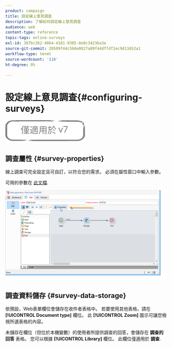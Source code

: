 ```yaml
---
product: campaign
title: 設定線上意見調查
description: 了解如何設定線上意見調查
audience: web
content-type: reference
topic-tags: online-surveys
exl-id: 387bc362-4064-4181-9385-8e0c3423ba3e
source-git-commit: 20509f44c5b8e0827a09f44dffdf2ec9d11652a1
workflow-type: tm+mt
source-wordcount: '118'
ht-degree: 0%

---
```


# 設定線上意見調查{#configuring-surveys}

![](../../assets/v7-only.svg)

## 調查屬性 {#survey-properties}

線上調查可完全設定且可自訂，以符合您的需求。 必須在屬性窗口中輸入參數。

可用的參數在 [此文檔](../../web/using/defining-web-forms-properties.md).

![](assets/s_ncs_admin_survey_properties_general.png)

## 調查資料儲存 {#survey-data-storage}

依預設，Web表單欄位會儲存在收件者表格中。 若要使用其他表格，請在 **[!UICONTROL Document type]** 欄位。 此 **[!UICONTROL Zoom]** 圖示可讓您檢視所選表格的內容。

未儲存在欄位（但位於本機變數）的使用者所提供調查的回答，會儲存在 **調查的回答** 表格。 您可以根據 **[!UICONTROL Library]** 欄位。 此欄位僅適用於 **調查**.
